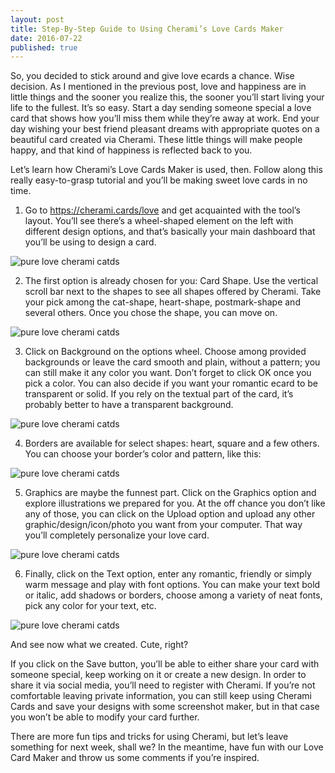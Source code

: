 ```yaml
---
layout: post
title: Step-By-Step Guide to Using Cherami’s Love Cards Maker
date: 2016-07-22
published: true
---
```

So, you decided to stick around and give love ecards a chance. Wise decision. As I mentioned in the previous post, love and happiness are in little things and the sooner you realize this, the sooner you’ll start living your life to the fullest. It’s so easy. Start a day sending someone special a love card that shows how you’ll miss them while they’re away at work. End your day wishing your best friend pleasant dreams with appropriate quotes on a beautiful card created via Cherami. These little things will make people happy, and that kind of happiness is reflected back to you. 

Let’s learn how Cherami’s Love Cards Maker is used, then. Follow along this really easy-to-grasp tutorial and you’ll be making sweet love cards in no time. 

1. Go to https://cherami.cards/love and get acquainted with the tool’s layout. You’ll see there’s a wheel-shaped element on the left with different design options, and that’s basically your main dashboard that you’ll be using to design a card. 

![pure love cherami catds](http://blog.cherami.cards/assets/img/step/1.png#center)

2. The first option is already chosen for you: Card Shape. Use the vertical scroll bar next to the shapes to see all shapes offered by Cherami. Take your pick among the cat-shape, heart-shape, postmark-shape and several others. Once you chose the shape, you can move on.

![pure love cherami catds](http://blog.cherami.cards/assets/img/step/2.png#center)

3. Click on Background on the options wheel. Choose among provided backgrounds or leave the card smooth and plain, without a pattern; you can still make it any color you want. Don’t forget to click OK once you pick a color. You can also decide if you want your romantic ecard to be transparent or solid. If you rely on the textual part of the card, it’s probably better to have a transparent background.

![pure love cherami catds](http://blog.cherami.cards/assets/img/step/3.png#center)

4. Borders are available for select shapes: heart, square and a few others. You can choose your border’s color and pattern, like this: 

![pure love cherami catds](http://blog.cherami.cards/assets/img/step/4.png#center)

5. Graphics are maybe the funnest part. Click on the Graphics option and explore illustrations we prepared for you. At the off chance you don’t like any of those, you can click on the Upload option and upload any other graphic/design/icon/photo you want from your computer. That way you’ll completely personalize your love card. 

![pure love cherami catds](http://blog.cherami.cards/assets/img/step/5.png#center)

6. Finally, click on the Text option, enter any romantic, friendly or simply warm message and play with font options. You can make your text bold or italic, add shadows or borders, choose among a variety of neat fonts, pick any color for your text, etc. 

![pure love cherami catds](http://blog.cherami.cards/assets/img/step/6.png#center)

And see now what we created. Cute, right?


If you click on the Save button, you’ll be able to either share your card with someone special, keep working on it or create a new design. In order to share it via social media, you’ll need to register with Cherami. If you’re not comfortable leaving private information, you can still keep using Cherami Cards and save your designs with some screenshot maker, but in that case you won’t be able to modify your card further. 

There are more fun tips and tricks for using Cherami, but let’s leave something for next week, shall we? In the meantime, have fun with our Love Card Maker and throw us some comments if you’re inspired. 
